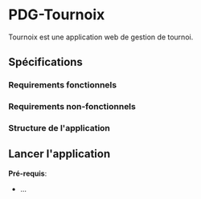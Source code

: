 # PDG-Tournoix

Tournoix est une application web de gestion de tournoi. 

## Spécifications

### Requirements fonctionnels

### Requirements non-fonctionnels

### Structure de l'application

## Lancer l'application

**Pré-requis**: 
- ...

